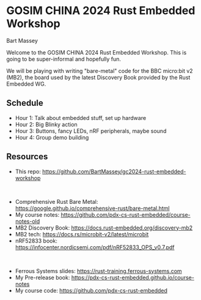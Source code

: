 # GOSIM CHINA 2024 Rust Embedded Workshop
Bart Massey

Welcome to the GOSIM CHINA 2024 Rust Embedded Workshop. This
is going to be super-informal and hopefully fun.

We will be playing with writing "bare-metal" code for the
BBC micro:bit v2 (MB2), the board used by the latest Discovery
Book provided by the Rust Embedded WG.

## Schedule

* Hour 1: Talk about embedded stuff, set up hardware
* Hour 2: Big Blinky action
* Hour 3: Buttons, fancy LEDs, nRF peripherals, maybe sound
* Hour 4: Group demo building

## Resources

* This repo: <https://github.com/BartMassey/gc2024-rust-embedded-workshop>
<br/>

* Comprehensive Rust Bare Metal: <https://google.github.io/comprehensive-rust/bare-metal.html>
* My course notes: <https://github.com/pdx-cs-rust-embedded/course-notes-old>
* MB2 Discovery Book: <https://docs.rust-embedded.org/discovery-mb2>
* MB2 tech: <https://docs.rs/microbit-v2/latest/microbit>
* nRF52833 book: <https://infocenter.nordicsemi.com/pdf/nRF52833_OPS_v0.7.pdf>
<br/>

* Ferrous Systems slides: <https://rust-training.ferrous-systems.com>
* My Pre-release book: <https://pdx-cs-rust-embedded.github.io/course-notes>
* My course code: <https://github.com/pdx-cs-rust-embedded>

